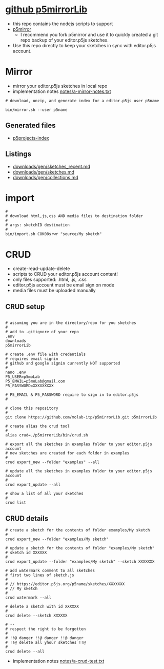 # [github p5mirrorLib](https://github.com/molab-itp/p5mirrorLib.git)

- this repo contains the nodejs scripts to support
- [p5mirror](https://github.com/molab-itp/p5mirror)
  - I recommend you fork p5mirror and use it to quickly created a git repo backup of your editor.p5js sketches.
- Use this repo directly to keep your sketches in sync with editor.p5js account.

# Mirror

- mirror your editor.p5js sketches in local repo
- implementation notes [notes/a-mirror-notes.txt](./notes/a-mirror-notes.txt)

```
# download, unzip, and generate index for a editor.p5js user p5name

bin/mirror.sh --user p5name

```

## Generated files

- [p5projects-index](./p5projects-index.md)

## Listings

- [downloads/gen/sketches_recent.md](./downloads/gen/sketches_recent.md)
- [downloads/gen/sketches.md](./downloads/gen/sketches.md)
- [downloads/gen/collections.md](./downloads/gen/collections.md)

# import

```
#
# download html,js,css AND media files to destination folder
#
# args: sketchID destination
#
bin/import.sh COK08srwr "source/My sketch"
```

# CRUD

- create-read-update-delete
- scripts to CRUD your editor.p5js account content!
- only files supported: .html, .js, .css
- editor.p5js account must be email sign on mode
- media files must be uploaded manually

## CRUD setup

```

# assuming you are in the directory/repo for you sketches
#
# add to .gitignore of your repo
.env
downloads
p5mirrorLib

# create .env file with credentials
# requires email signin
# github and google signin currently NOT supported
#
nano .env
P5_USER=p5moLab
P5_EMAIL=p5moLab@gmail.com
P5_PASSWORD=XXXXXXXXX

# P5_EMAIL & P5_PASSWORD require to sign in to editor.p5js
#

# clone this repository
#
git clone https://github.com/molab-itp/p5mirrorLib.git p5mirrorLib

# create alias the crud tool
#
alias crud=./p5mirrorLib/bin/crud.sh

# export all the sketches in examples folder to your editor.p5js account
# new sketches are created for each folder in examples
#
crud export_new --folder "examples" --all

# update all the sketches in examples folder to your editor.p5js account
#
crud export_update --all

# show a list of all your sketches
#
crud list

```

## CRUD details

```
# create a sketch for the contents of folder examples/My sketch
#
crud export_new --folder "examples/My sketch"

# update a sketch for the contents of folder "examples/My sketch"
# sketch id XXXXXX
#
crud export_update --folder "examples/My sketch" --sketch XXXXXXX

# add watermark comment to all sketches
# first two lines of sketch.js
#
# // https://editor.p5js.org/p5name/sketches/XXXXXXX
# // My sketch
#
crud watermark --all

# delete a sketch with id XXXXXX
#
crud delete --sketch XXXXXX

# --
# respect the right to be forgotten
#
# !!@ danger !!@ danger !!@ danger
# !!@ delete all yhour sketches !!@
#
crud delete --all
```

- implementation notes [notes/a-crud-test.txt](./notes/a-crud-test.txt)
